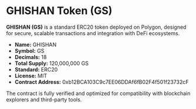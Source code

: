 # GHISHAN Token (GS)

**GHISHAN (GS)** is a standard ERC20 token deployed on Polygon, designed for secure, scalable transactions and integration with DeFi ecosystems.

- **Name:** GHISHAN
- **Symbol:** GS
- **Decimals:** 18
- **Total Supply:** 120,000,000 GS
- **Standard:** ERC20
- **License:** MIT
- **Contract Address:**   0xb12BCA103C9c7EE06DDAf6fB02F4f501f23732cF
  


The contract is fully verified and optimized for compatibility with blockchain explorers and third-party tools.

